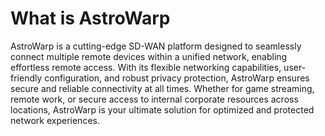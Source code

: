 # What is AstroWarp 

AstroWarp is a cutting-edge SD-WAN platform designed to seamlessly connect multiple remote devices within a unified network, enabling effortless remote access. With its flexible networking capabilities, user-friendly configuration, and robust privacy protection, AstroWarp ensures secure and reliable connectivity at all times. Whether for game streaming, remote work, or secure access to internal corporate resources across locations, AstroWarp is your ultimate solution for optimized and protected network experiences.